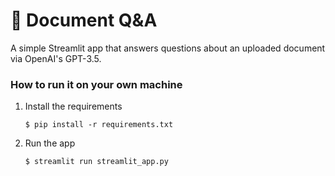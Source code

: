 # 📄 Document Q&A

A simple Streamlit app that answers questions about an uploaded document via OpenAI's GPT-3.5.


### How to run it on your own machine

1. Install the requirements

   ```
   $ pip install -r requirements.txt
   ```

2. Run the app

   ```
   $ streamlit run streamlit_app.py
   ```
